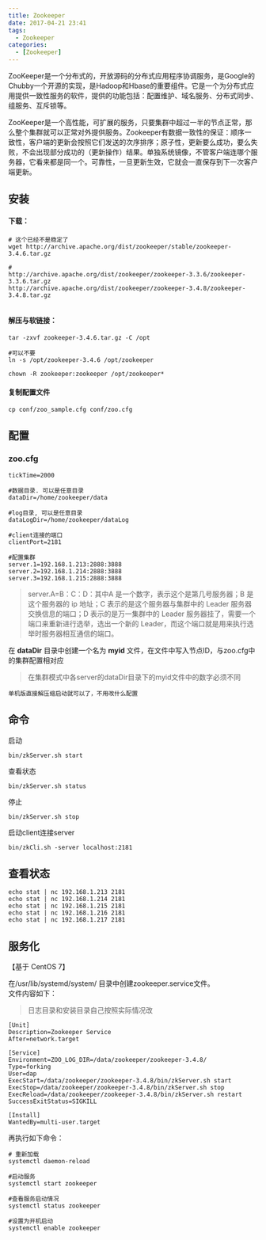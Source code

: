 ```yaml
---
title: Zookeeper
date: 2017-04-21 23:41
tags: 
  - Zookeeper
categories:
  - [Zookeeper]
---
```


ZooKeeper是一个分布式的，开放源码的分布式应用程序协调服务，是Google的Chubby一个开源的实现，是Hadoop和Hbase的重要组件。它是一个为分布式应用提供一致性服务的软件，提供的功能包括：配置维护、域名服务、分布式同步、组服务、互斥锁等。

ZooKeeper是一个高性能，可扩展的服务，只要集群中超过一半的节点正常，那么整个集群就可以正常对外提供服务。Zookeeper有数据一致性的保证：顺序一致性，客户端的更新会按照它们发送的次序排序；原子性，更新要么成功，要么失败，不会出现部分成功的（更新操作）结果。单独系统镜像，不管客户端连哪个服务器，它看来都是同一个。可靠性，一旦更新生效，它就会一直保存到下一次客户端更新。

## 安装

#### 下载：
```
# 这个已经不是稳定了
wget http://archive.apache.org/dist/zookeeper/stable/zookeeper-3.4.6.tar.gz

# 
http://archive.apache.org/dist/zookeeper/zookeeper-3.3.6/zookeeper-3.3.6.tar.gz
http://archive.apache.org/dist/zookeeper/zookeeper-3.4.8/zookeeper-3.4.8.tar.gz


```

#### 解压与软链接：
```
tar -zxvf zookeeper-3.4.6.tar.gz -C /opt

#可以不要
ln -s /opt/zookeeper-3.4.6 /opt/zookeeper

chown -R zookeeper:zookeeper /opt/zookeeper*
```

#### 复制配置文件
```
cp conf/zoo_sample.cfg conf/zoo.cfg
```

## 配置

### zoo.cfg

```
tickTime=2000

#数据目录. 可以是任意目录
dataDir=/home/zookeeper/data

#log目录, 可以是任意目录
dataLogDir=/home/zookeeper/dataLog

#client连接的端口
clientPort=2181

#配置集群
server.1=192.168.1.213:2888:3888
server.2=192.168.1.214:2888:3888
server.3=192.168.1.215:2888:3888

```
>server.A=B：C：D：其中A 是一个数字，表示这个是第几号服务器；B 是这个服务器的 ip 地址；C 表示的是这个服务器与集群中的 Leader 服务器交换信息的端口；D 表示的是万一集群中的 Leader 服务器挂了，需要一个端口来重新进行选举，选出一个新的 Leader，而这个端口就是用来执行选举时服务器相互通信的端口。

在 **dataDir** 目录中创建一个名为 **myid** 文件，在文件中写入节点ID，与zoo.cfg中的集群配置相对应
>在集群模式中各server的dataDir目录下的myid文件中的数字必须不同

    单机版直接解压缩启动就可以了，不用改什么配置

## 命令

启动  
```
bin/zkServer.sh start  
```

查看状态
```
bin/zkServer.sh status
```

停止  
```
bin/zkServer.sh stop
```

启动client连接server  
```
bin/zkCli.sh -server localhost:2181  
```


## 查看状态

```
echo stat | nc 192.168.1.213 2181
echo stat | nc 192.168.1.214 2181
echo stat | nc 192.168.1.215 2181
echo stat | nc 192.168.1.216 2181
echo stat | nc 192.168.1.217 2181
```

## 服务化
【基于 CentOS 7】

在/usr/lib/systemd/system/ 目录中创建zookeeper.service文件。  
文件内容如下：  

> 日志目录和安装目录自己按照实际情况改

```
[Unit]
Description=Zookeeper Service
After=network.target 

[Service]
Environment=ZOO_LOG_DIR=/data/zookeeper/zookeeper-3.4.8/
Type=forking
User=dap
ExecStart=/data/zookeeper/zookeeper-3.4.8/bin/zkServer.sh start
ExecStop=/data/zookeeper/zookeeper-3.4.8/bin/zkServer.sh stop
ExecReload=/data/zookeeper/zookeeper-3.4.8/bin/zkServer.sh restart
SuccessExitStatus=SIGKILL

[Install]
WantedBy=multi-user.target

```

再执行如下命令：
```
# 重新加载
systemctl daemon-reload

#启动服务
systemctl start zookeeper

#查看服务启动情况
systemctl status zookeeper

#设置为开机启动
systemctl enable zookeeper

```
